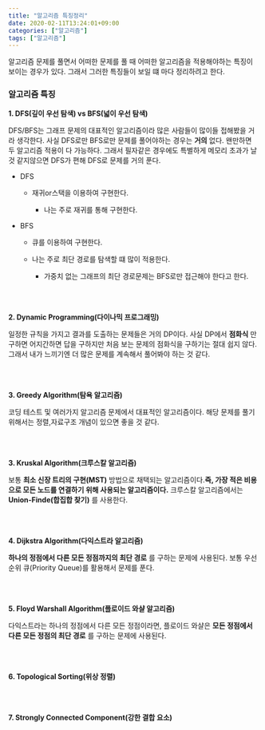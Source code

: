 ```yaml
---
title: "알고리즘 특징정리"
date: 2020-02-11T13:24:01+09:00
categories: ["알고리즘"]
tags: ["알고리즘"]
---
```


알고리즘 문제를 풀면서 어떠한 문제를 풀 때 어떠한 알고리즘을 적용해야하는 특징이 보이는 경우가 있다. 그래서 그러한 특징들이 보일 떄 마다 정리하려고 한다.

### 알고리즘 특징

**1. DFS(깊이 우선 탐색) vs BFS(넓이 우선 탐색)**

DFS/BFS는 그래프 문제의 대표적인 알고리즘이라 많은 사람들이 많이들 접해봤을 거라 생각한다. 사실 DFS로만 BFS로만 문제를 풀어야하는 경우는 **거의** 없다. 왠만하면 두 알고리즘 적용이 다 가능하다. 그래서 필자같은 경우에도 특별하게 메모리 초과가 날 것 같지않으면 DFS가 편해 DFS로 문제를 거의 푼다.

- DFS

  - 재귀or스택을 이용하여 구현한다.

    - 나는 주로 재귀를 통해 구현한다.

- BFS

  - 큐를 이용하여 구현한다.

  - 나는 주로 최단 경로를 탐색할 떄 많이 적용한다.

    - 가중치 없는 그래프의 최단 경로문제는 BFS로만 접근해야 한다고 한다.

<br><br>

**2. Dynamic Programming(다이나믹 프로그래밍)**

일정한 규칙을 가지고 결과를 도출하는 문제들은 거의 DP이다. 사실 DP에서 **점화식** 만 구하면 어지간하면 답을 구하지만 처음 보는 문제의 점화식을 구하기는 절대 쉽지 않다. 그래서 내가 느끼기엔 더 많은 문제를 계속해서 풀어봐야 하는 것 같다.

<br><br>

**3. Greedy Algorithm(탐욕 알고리즘)**

코딩 테스트 및 여러가지 알고리즘 문제에서 대표적인 알고리즘이다. 해당 문제를 풀기 위해서는 정렬,자료구조 개념이 있으면 좋을 것 같다.


<br><br>

**3. Kruskal Algorithm(크루스칼 알고리즘)**

보통 **최소 신장 트리의 구현(MST)** 방법으로 채택되는 알고리즘이다.**즉, 가장 적은 비용으로 모든 노드를 연결하기 위해 사용되는 알고리즘이다.** 크루스칼 알고리즘에서는 **Union-Finde(합집합 찾기)** 를 사용한다.

<br><br>

**4. Dijkstra Algorithm(다익스트라 알고리즘)**

**하나의 정점에서 다른 모든 정점까지의 최단 경로** 를 구하는 문제에 사용된다. 보통 우선순위 큐(Priority Queue)를 활용해서 문제를 푼다.

<br><br>

**5. Floyd Warshall Algorithm(플로이드 와샬 알고리즘)**

다익스트라는 하나의 정점에서 다른 모든 정점이라면, 플로이드 와샬은 **모든 정점에서 다른 모든 정점의 최단 경로** 를 구하는 문제에 사용된다.

<br><br>

**6. Topological Sorting(위상 정렬)**

<br><br>

**7. Strongly Connected Component(강한 결합 요소)**

<br><br>
